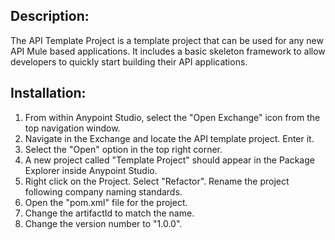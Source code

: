 ## Description:

The API Template Project is a template project that can be used for any new API Mule based applications.  It includes a basic skeleton framework to allow developers to quickly start building their API applications.

## Installation:

1. From within Anypoint Studio, select the "Open Exchange" icon from the top navigation window.
2. Navigate in the Exchange and locate the API template project.  Enter it.
3. Select the "Open" option in the top right corner.
4. A new project called "Template Project" should appear in the Package Explorer inside Anypoint Studio.
5. Right click on the Project.  Select "Refactor".  Rename the project following company naming standards.
6. Open the "pom.xml" file for the project.
7. Change the artifactId to match the name.
8. Change the version number to "1.0.0".